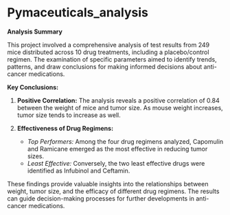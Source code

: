 # Pymaceuticals_analysis

**Analysis Summary**

This project involved a comprehensive analysis of test results from 249 mice distributed across 10 drug treatments, including a placebo/control regimen. The examination of specific parameters aimed to identify trends, patterns, and draw conclusions for making informed decisions about anti-cancer medications.

**Key Conclusions:**

1. **Positive Correlation:** The analysis reveals a positive correlation of 0.84 between the weight of mice and tumor size. As mouse weight increases, tumor size tends to increase as well.

2. **Effectiveness of Drug Regimens:**
   - *Top Performers:* Among the four drug regimens analyzed, Capomulin and Ramicane emerged as the most effective in reducing tumor sizes.
   - *Least Effective:* Conversely, the two least effective drugs were identified as Infubinol and Ceftamin.

These findings provide valuable insights into the relationships between weight, tumor size, and the efficacy of different drug regimens. The results can guide decision-making processes for further developments in anti-cancer medications.

